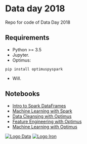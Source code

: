# Data day 2018

Repo for code of Data Day 2018

## Requirements 

- Python >= 3.5
- Jupyter.
- Optimus:

`pip install optimuspyspark`

- Will.

## Notebooks

- [Intro to Spark DataFrames](https://github.com/FavioVazquez/dataday2018/blob/master/01_pyspark_df.ipynb)
- [Machine Learning with Spark](https://github.com/FavioVazquez/dataday2018/blob/master/02_pyspark_ml.ipynb)
- [Data Cleansing with Optimus](https://github.com/FavioVazquez/dataday2018/blob/master/03_optimus_data_cleansing.ipynb)
- [Feature Engineering with Optimus](https://github.com/FavioVazquez/dataday2018/blob/master/04_optimus_feature_engineering.ipynb)
- [Machine Learning with Optimus](https://github.com/FavioVazquez/dataday2018/blob/master/05_optimus_ml.ipynb)

[![Logo Data](https://www.bbvadata.com/wp-content/uploads/2016/07/bbvada_logo.png)](https://www.bbvadata.com)
[![Logo Iron](https://ironmussa.com/wp-content/uploads/2017/08/iron-svg-2.png)](https://ironmussa.com)
